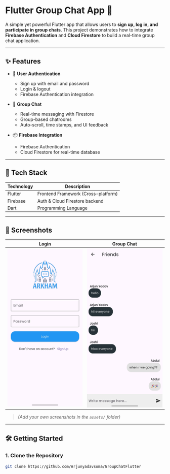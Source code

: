 # Flutter Group Chat App 🚀

A simple yet powerful Flutter app that allows users to **sign up, log in, and participate in group chats**. This project demonstrates how to integrate **Firebase Authentication** and **Cloud Firestore** to build a real-time group chat application.

---

## ✨ Features

- 🔐 **User Authentication**
  - Sign up with email and password
  - Login & logout
  - Firebase Authentication integration

- 💬 **Group Chat**
  - Real-time messaging with Firestore
  - Group-based chatrooms
  - Auto-scroll, time stamps, and UI feedback

- 📦 **Firebase Integration**
  - Firebase Authentication
  - Cloud Firestore for real-time database

---

## 🧰 Tech Stack

| Technology | Description                         |
|------------|-------------------------------------|
| Flutter    | Frontend Framework (Cross-platform) |
| Firebase   | Auth & Cloud Firestore backend      |
| Dart       | Programming Language                |

---

## 📸 Screenshots

| Login | Group Chat |
|-------|------------|
| ![Login](assets/Screenshot_20250716_015411.jpg) | ![Chat](assets/Screenshot_20250716_015638.jpg) |

> *(Add your own screenshots in the `assets/` folder)*

---

## 🛠️ Getting Started

### 1. Clone the Repository

```bash
git clone https://github.com/Arjunyadavsoma/GroupChatFlutter
